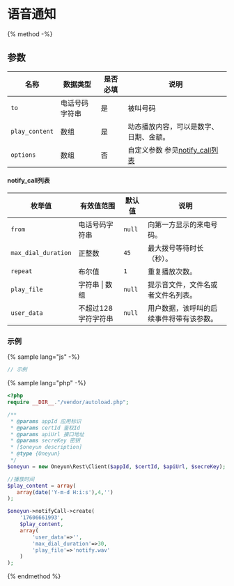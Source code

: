 # 语音通知

{% method -%}


## 参数

| 名称   | 数据类型  | 是否必填  | 说明      |
| ----------------- | -----------  | -----| ---------------------------------------- |
| `to`              |  电话号码字符串         |  是  | 被叫号码                        |
| `play_content`    |  数组     |  是  | 动态播放内容，可以是数字、日期、金额。           |
| `options`         |  数组                  |  否  | 自定义参数  参见[notify_call列表](#notify_call列表)                     |


#### notify_call列表


| 枚举值                | 有效值范围       | 默认值                | 说明                                       |
| --------------------- | ----------- | ------------------- | ---------------------------------------- |
| `from`                | 电话号码字符串     | `null`      | 向第一方显示的来电号码。                             |
| `max_dial_duration`   | 正整数         |  `45`           | 最大拨号等待时长（秒）。 |
| `repeat`              | 布尔值         | `1`        | 重复播放次数。                 |
| `play_file`           | 字符串 &#124; 数组          |  `null`            | 提示音文件，文件名或者文件名列表。  |
| `user_data`           | 不超过128字符字符串 | `null` | 用户数据，该呼叫的后续事件将带有该参数。                     |


### 示例

{% sample lang="js" -%}
```js
// 示例
```

{% sample lang="php" -%}
```php
<?php
require __DIR__."/vendor/autoload.php";

/**
 * @params appId 应用标识
 * @params certId 鉴权Id
 * @params apiUrl 接口地址
 * @params secreKey 密钥
 * [$oneyun description]
 * @type {Oneyun}
 */
$oneyun = new Oneyun\Rest\Client($appId, $certId, $apiUrl, $secreKey);

//播放时间
$play_content = array(
   array(date('Y-m-d H:i:s'),4,'')
);

$oneyun->notifyCall->create(
    '17606661993',
    $play_content,
    array(
        'user_data'=>'',
        'max_dial_duration'=>30,
        'play_file'=>'notify.wav'
    )
);

```

{% endmethod %}

